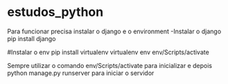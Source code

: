 # estudos_python
Para funcionar precisa instalar o django e o environment
-Instalar o django
pip install django

#Instalar o env
pip install virtualenv
virtualenv env
env/Scripts/activate

Sempre utilizar o comando env/Scripts/activate para inicializar e depois python manage.py runserver para iniciar o servidor